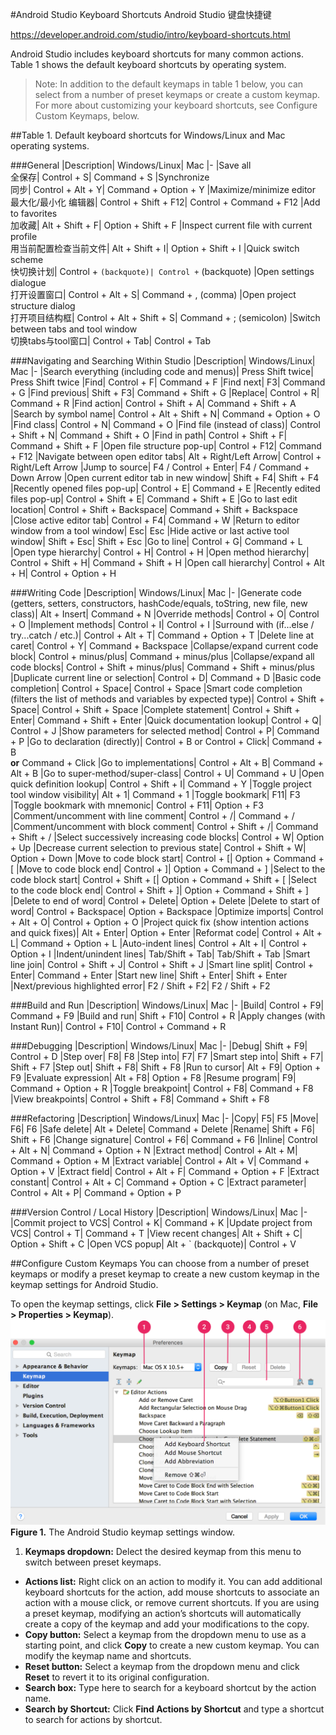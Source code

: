 #Android Studio Keyboard Shortcuts
Android Studio 键盘快捷键

https://developer.android.com/studio/intro/keyboard-shortcuts.html

Android Studio includes keyboard shortcuts for many common actions. Table 1 shows the default keyboard shortcuts by operating system.
> Note: In addition to the default keymaps in table 1 below, you can select from a number of preset keymaps or create a custom keymap. For more about customizing your keyboard shortcuts, see Configure Custom Keymaps, below.

##Table 1. Default keyboard shortcuts for Windows/Linux and Mac operating systems.

###General
|Description| Windows/Linux| Mac
|-
|Save all</br>全保存| Control + S| Command + S
|Synchronize</br>同步| Control + Alt + Y| Command + Option + Y
|Maximize/minimize editor</br>最大化/最小化 编辑器| Control + Shift + F12| Control + Command + F12
|Add to favorites</br>加收藏| Alt + Shift + F| Option + Shift + F
|Inspect current file with current profile</br>用当前配置检查当前文件| Alt + Shift + I| Option + Shift + I
|Quick switch scheme</br>快切换计划| Control + ` (backquote)| Control + ` (backquote)
|Open settings dialogue</br>打开设置窗口| Control + Alt + S| Command + , (comma)
|Open project structure dialog</br>打开项目结构框| Control + Alt + Shift + S| Command + ; (semicolon)
|Switch between tabs and tool window</br>切换tabs与tool窗口| Control + Tab| Control + Tab

###Navigating and Searching Within Studio
|Description| Windows/Linux| Mac
|-
|Search everything (including code and menus)| Press Shift twice| Press Shift twice
|Find| Control + F| Command + F
|Find next| F3| Command + G
|Find previous| Shift + F3| Command + Shift + G
|Replace| Control + R| Command + R
|Find action| Control + Shift + A| Command + Shift + A
|Search by symbol name| Control + Alt + Shift + N| Command + Option + O
|Find class| Control + N| Command + O
|Find file (instead of class)| Control + Shift + N| Command + Shift + O
|Find in path| Control + Shift + F| Command + Shift + F
|Open file structure pop-up| Control + F12| Command + F12
|Navigate between open editor tabs| Alt + Right/Left Arrow| Control + Right/Left Arrow
|Jump to source| F4 / Control + Enter| F4 / Command + Down Arrow
|Open current editor tab in new window| Shift + F4| Shift + F4
|Recently opened files pop-up| Control + E| Command + E
|Recently edited files pop-up| Control + Shift + E| Command + Shift + E
|Go to last edit location| Control + Shift + Backspace| Command + Shift + Backspace
|Close active editor tab| Control + F4| Command + W
|Return to editor window from a tool window| Esc| Esc
|Hide active or last active tool window| Shift + Esc| Shift + Esc
|Go to line| Control + G| Command + L
|Open type hierarchy| Control + H| Control + H
|Open method hierarchy| Control + Shift + H| Command + Shift + H
|Open call hierarchy| Control + Alt + H| Control + Option + H

###Writing Code
|Description| Windows/Linux| Mac
|-
|Generate code (getters, setters, constructors, hashCode/equals, toString, new file, new class)| Alt + Insert| Command + N
|Override methods| Control + O| Control + O
|Implement methods| Control + I| Control + I
|Surround with (if...else / try...catch / etc.)| Control + Alt + T| Command + Option + T
|Delete line at caret| Control + Y| Command + Backspace
|Collapse/expand current code block| Control + minus/plus| Command + minus/plus
|Collapse/expand all code blocks| Control + Shift + minus/plus| Command + Shift + minus/plus
|Duplicate current line or selection| Control + D| Command + D
|Basic code completion| Control + Space| Control + Space
|Smart code completion (filters the list of methods and variables by expected type)| Control + Shift + Space| Control + Shift + Space
|Complete statement| Control + Shift + Enter| Command + Shift + Enter
|Quick documentation lookup| Control + Q| Control + J
|Show parameters for selected method| Control + P| Command + P
|Go to declaration (directly)| Control + B or Control + Click| Command + B </br>**or** Command + Click
|Go to implementations| Control + Alt + B| Command + Alt + B
|Go to super-method/super-class| Control + U| Command + U
|Open quick definition lookup| Control + Shift + I| Command + Y
|Toggle project tool window visibility| Alt + 1| Command + 1
|Toggle bookmark| F11| F3
|Toggle bookmark with mnemonic| Control + F11| Option + F3
|Comment/uncomment with line comment| Control + /| Command + /
|Comment/uncomment with block comment| Control + Shift + /| Command + Shift + /
|Select successively increasing code blocks| Control + W| Option + Up
|Decrease current selection to previous state| Control + Shift + W| Option + Down
|Move to code block start| Control + [| Option + Command + [
|Move to code block end| Control + ]| Option + Command + ]
|Select to the code block start| Control + Shift + [| Option + Command + Shift + [
|Select to the code block end| Control + Shift + ]| Option + Command + Shift + ]
|Delete to end of word| Control + Delete| Option + Delete
|Delete to start of word| Control + Backspace| Option + Backspace
|Optimize imports| Control + Alt + O| Control + Option + O
|Project quick fix (show intention actions and quick fixes)| Alt + Enter| Option + Enter
|Reformat code| Control + Alt + L| Command + Option + L
|Auto-indent lines| Control + Alt + I| Control + Option + I
|Indent/unindent lines| Tab/Shift + Tab| Tab/Shift + Tab
|Smart line join| Control + Shift + J| Control + Shift + J
|Smart line split| Control + Enter| Command + Enter
|Start new line| Shift + Enter| Shift + Enter
|Next/previous highlighted error| F2 / Shift + F2| F2 / Shift + F2

###Build and Run
|Description| Windows/Linux| Mac
|-
|Build| Control + F9| Command + F9
|Build and run| Shift + F10| Control + R
|Apply changes (with Instant Run)| Control + F10| Control + Command + R

###Debugging
|Description| Windows/Linux| Mac
|-
|Debug| Shift + F9| Control + D
|Step over| F8| F8
|Step into| F7| F7
|Smart step into| Shift + F7| Shift + F7
|Step out| Shift + F8| Shift + F8
|Run to cursor| Alt + F9| Option + F9
|Evaluate expression| Alt + F8| Option + F8
|Resume program| F9| Command + Option + R
|Toggle breakpoint| Control + F8| Command + F8
|View breakpoints| Control + Shift + F8| Command + Shift + F8

###Refactoring
|Description| Windows/Linux| Mac
|-
|Copy| F5| F5
|Move| F6| F6
|Safe delete| Alt + Delete| Command + Delete
|Rename| Shift + F6| Shift + F6
|Change signature| Control + F6| Command + F6
|Inline| Control + Alt + N| Command + Option + N
|Extract method| Control + Alt + M| Command + Option + M
|Extract variable| Control + Alt + V| Command + Option + V
|Extract field| Control + Alt + F| Command + Option + F
|Extract constant| Control + Alt + C| Command + Option + C
|Extract parameter| Control + Alt + P| Command + Option + P

###Version Control / Local History
|Description| Windows/Linux| Mac
|-
|Commit project to VCS| Control + K| Command + K
|Update project from VCS| Control + T| Command + T
|View recent changes| Alt + Shift + C| Option + Shift + C
|Open VCS popup| Alt + ` (backquote)| Control + V

##Configure Custom Keymaps
You can choose from a number of preset keymaps or modify a preset keymap to create a new custom keymap in the keymap settings for Android Studio.

To open the keymap settings, click **File > Settings > Keymap** (on Mac, **File > Properties > Keymap**).
![](/assets/keymap-options_2-2_2x.png)
**Figure 1.** The Android Studio keymap settings window.

1. **Keymaps dropdown:** Delect the desired keymap from this menu to switch between preset keymaps.
+ **Actions list:** Right click on an action to modify it. You can add additional keyboard shortcuts for the action, add mouse shortcuts to associate an action with a mouse click, or remove current shortcuts. If you are using a preset keymap, modifying an action’s shortcuts will automatically create a copy of the keymap and add your modifications to the copy.
+ **Copy button:** Select a keymap from the dropdown menu to use as a starting point, and click **Copy** to create a new custom keymap. You can modify the keymap name and shortcuts.
+ **Reset button:** Select a keymap from the dropdown menu and click **Reset** to revert it to its original configuration.
+ **Search box:** Type here to search for a keyboard shortcut by the action name.
+ **Search by Shortcut:** Click **Find Actions by Shortcut** and type a shortcut to search for actions by shortcut.